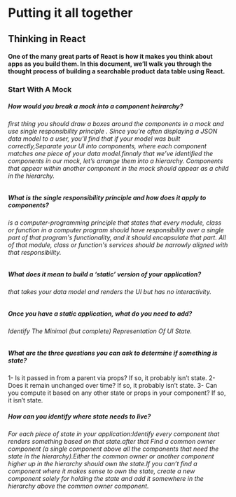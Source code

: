 # Putting it all together
## Thinking in React
#### One of the many great parts of React is how it makes you think about apps as you build them. In this document, we’ll walk you through the thought process of building a searchable product data table using React.

### Start With A Mock
##### How would you break a mock into a component heirarchy?
###### first thing you should draw a boxes around the components in a mock and use  single responsibility principle . Since you’re often displaying a JSON data model to a user, you’ll find that if your model was built correctly,Separate your UI into components, where each component matches one piece of your data model.finnaly that we’ve identified the components in our mock, let’s arrange them into a hierarchy. Components that appear within another component in the mock should appear as a child in the hierarchy.
##### What is the single responsibility principle and how does it apply to components?
###### is a computer-programming principle that states that every module, class or function in a computer program should have responsibility over a single part of that program's functionality, and it should encapsulate that part. All of that module, class or function's services should be narrowly aligned with that responsibility.
##### What does it mean to build a ‘static’ version of your application?
###### that takes your data model and renders the UI but has no interactivity.
##### Once you have a static application, what do you need to add?
###### Identify The Minimal (but complete) Representation Of UI State.
##### What are the three questions you can ask to determine if something is state?
1- Is it passed in from a parent via props? If so, it probably isn’t state.
2- Does it remain unchanged over time? If so, it probably isn’t state.
3- Can you compute it based on any other state or props in your component? If so, it isn’t state.
##### How can you identify where state needs to live?
###### For each piece of state in your application:Identify every component that renders something based on that state.after that Find a common owner component (a single component above all the components that need the state in the hierarchy).Either the common owner or another component higher up in the hierarchy should own the state.If you can’t find a component where it makes sense to own the state, create a new component solely for holding the state and add it somewhere in the hierarchy above the common owner component.
